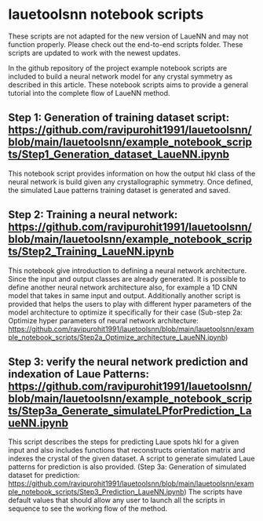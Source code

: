 # lauetoolsnn notebook scripts 
These scripts are not adapted for the new version of LaueNN and may not function properly. Please check out the end-to-end scripts folder. These scripts are updated to work with the newest updates.

In the github repository of the project example notebook scripts are included to build a neural network model for any crystal symmetry as described in this article.  These notebook scripts aims to provide a general tutorial into the complete flow of LaueNN method. 

## Step 1: Generation of training dataset script: https://github.com/ravipurohit1991/lauetoolsnn/blob/main/lauetoolsnn/example_notebook_scripts/Step1_Generation_dataset_LaueNN.ipynb
This notebook script provides information on how the output hkl class of the neural network is build given any crystallographic symmetry. Once defined, the simulated Laue patterns training dataset is generated and saved. 

## Step 2: Training a neural network: https://github.com/ravipurohit1991/lauetoolsnn/blob/main/lauetoolsnn/example_notebook_scripts/Step2_Training_LaueNN.ipynb
This notebook give introduction to defining a neural network architecture. Since the input and output classes are already generated. It is possible to define another neural network architecture also, for example a 1D CNN model that takes in same input and output. Additionally another script is provided that helps the users to play with different hyper parameters of the model architecture to optimize it specifically for their case (Sub-step 2a: Optimize hyper parameters of neural network architecture: https://github.com/ravipurohit1991/lauetoolsnn/blob/main/lauetoolsnn/example_notebook_scripts/Step2a_Optimize_architecture_LaueNN.ipynb)

## Step 3: verify the neural network prediction and indexation of Laue Patterns: https://github.com/ravipurohit1991/lauetoolsnn/blob/main/lauetoolsnn/example_notebook_scripts/Step3a_Generate_simulateLPforPrediction_LaueNN.ipynb
This script describes the steps for predicting Laue spots hkl for a given input and also includes functions that reconstructs orientation matrix and indexes the crystal of the given dataset. A script to generate simulated Laue patterns for prediction is also provided. (Step 3a: Generation of simulated dataset for prediction: https://github.com/ravipurohit1991/lauetoolsnn/blob/main/lauetoolsnn/example_notebook_scripts/Step3_Prediction_LaueNN.ipynb)
The scripts have default values that should allow any user to launch all the scripts in sequence to see the working flow of the method.

